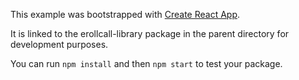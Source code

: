 This example was bootstrapped with [Create React App](https://github.com/facebook/create-react-app).

It is linked to the erollcall-library package in the parent directory for development purposes.

You can run `npm install` and then `npm start` to test your package.
